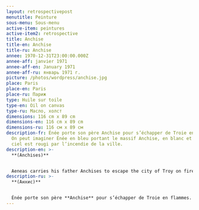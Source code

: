 ```yaml
---
layout: retrospectivepost
menutitle: Peinture
sous-menu: Sous-menu
active-item: peintures
active-item2: retrospective
title: Anchise
title-en: Anchise
title-ru: Anchise
annee: 1970-12-31T23:00:00.000Z
annee-aff: janvier 1971
annee-aff-en: January 1971
annee-aff-ru: январь 1971 г.
picture: /photos/wordpress/anchise.jpg
place: Paris
place-en: Paris
place-ru: Париж
type: Huile sur toile
type-en: Oil on canvas
type-ru: Масло, холст
dimensions: 116 cm x 89 cm
dimensions-en: 116 cm x 89 cm
dimensions-ru: 116 см x 89 см
description-fr: Énée porte son père Anchise pour s’échapper de Troie en flammes.
  On peut imaginer Énée en bleu portant le massif Anchise, en blanc et noir. Le
  ciel est rougi par l’incendie de la ville.
description-en: >-
  **(Anchises)**


  Aeneas carries his father Anchises to escape the city of Troy on fire. We can imagine Aeneas - in blue - carrying a massive Anchises - in black and white. The sky is red with fire.
description-ru: >-
  **(Анхис)**


  Énée porte son père **Anchise** pour s’échapper de Troie en flammes. On peut imaginer Énée en bleu portant le massif Anchise, en blanc et noir. Le ciel est rougi par l’incendie de la ville.
---
```

